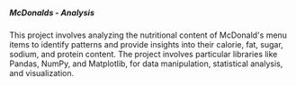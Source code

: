 ##### **McDonalds - Analysis**

This project involves analyzing the nutritional content of McDonald's menu items to identify patterns and provide insights into their calorie, fat, sugar, sodium, and protein content. The project involves particular libraries like Pandas, NumPy, and Matplotlib, for data manipulation, statistical analysis, and visualization.
